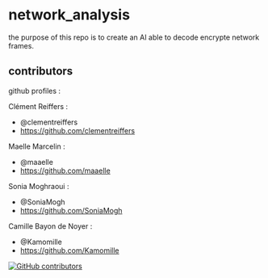 # network_analysis

the purpose of this repo is to create an AI able to decode encrypte network frames.


## contributors

github profiles :

Clément Reiffers : 

- @clementreiffers
- <https://github.com/clementreiffers>


Maelle Marcelin :

- @maaelle
- <https://github.com/maaelle>


Sonia Moghraoui :

- @SoniaMogh
- <https://github.com/SoniaMogh>


Camille Bayon de Noyer :

- @Kamomille
- <https://github.com/Kamomille>

[![GitHub contributors](https://contrib.rocks/image?repo=clementreiffers/network_analysis)](https://github.com/clementreiffers/network_analysis/graphs/contributors) 
